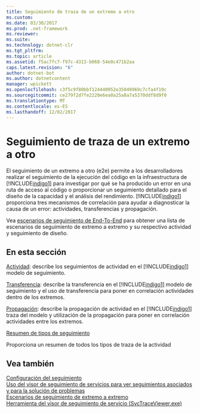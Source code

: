 ```yaml
---
title: Seguimiento de traza de un extremo a otro
ms.custom: 
ms.date: 03/30/2017
ms.prod: .net-framework
ms.reviewer: 
ms.suite: 
ms.technology: dotnet-clr
ms.tgt_pltfrm: 
ms.topic: article
ms.assetid: f5ac7fc7-f97c-4313-b068-54e0c471b2aa
caps.latest.revision: "6"
author: dotnet-bot
ms.author: dotnetcontent
manager: wpickett
ms.openlocfilehash: c3f5c9f80bbf124440952e35049969c7cfa4f19c
ms.sourcegitcommit: ce279f2d7fe2220e6ea0a25a8a7a5370ddf8d9f0
ms.translationtype: MT
ms.contentlocale: es-ES
ms.lasthandoff: 12/02/2017
---
```

# <a name="end-to-end-tracing"></a>Seguimiento de traza de un extremo a otro
El seguimiento de un extremo a otro (e2e) permite a los desarrolladores realizar el seguimiento de la ejecución del código en la infraestructura de [!INCLUDE[indigo1](../../../../../includes/indigo1-md.md)] para investigar por qué se ha producido un error en una ruta de acceso al código o proporcionar un seguimiento detallado para el diseño de la capacidad y el análisis del rendimiento. [!INCLUDE[indigo1](../../../../../includes/indigo1-md.md)] proporciona tres mecanismos de correlación para ayudar a diagnosticar la causa de un error: actividades, transferencias y propagación.  
  
 Vea [escenarios de seguimiento de End-To-End](../../../../../docs/framework/wcf/diagnostics/tracing/end-to-end-tracing-scenarios.md) para obtener una lista de escenarios de seguimiento de extremo a extremo y su respectivo actividad y seguimiento de diseño.  
  
## <a name="in-this-section"></a>En esta sección  
 [Actividad](../../../../../docs/framework/wcf/diagnostics/tracing/activity.md): describe los seguimientos de actividad en el [!INCLUDE[indigo1](../../../../../includes/indigo1-md.md)] modelo de seguimiento.  
  
 [Transferencia](../../../../../docs/framework/wcf/diagnostics/tracing/transfer.md): describe la transferencia en el [!INCLUDE[indigo1](../../../../../includes/indigo1-md.md)] modelo de seguimiento y el uso de transferencia para poner en correlación actividades dentro de los extremos.  
  
 [Propagación](../../../../../docs/framework/wcf/diagnostics/tracing/propagation.md): describe la propagación de actividad en el [!INCLUDE[indigo1](../../../../../includes/indigo1-md.md)] traza del modelo y utilización de la propagación para poner en correlación actividades entre los extremos.  
  
 [Resumen de tipos de seguimiento](../../../../../docs/framework/wcf/diagnostics/tracing/trace-type-summary.md)  
  
 Proporciona un resumen de todos los tipos de traza de la actividad  
  
## <a name="see-also"></a>Vea también  
 [Configuración del seguimiento](../../../../../docs/framework/wcf/diagnostics/tracing/configuring-tracing.md)  
 [Uso del visor de seguimiento de servicios para ver seguimientos asociados y para la solución de problemas](../../../../../docs/framework/wcf/diagnostics/tracing/using-service-trace-viewer-for-viewing-correlated-traces-and-troubleshooting.md)  
 [Escenarios de seguimiento de extremo a extremo](../../../../../docs/framework/wcf/diagnostics/tracing/end-to-end-tracing-scenarios.md)  
 [Herramienta del visor de seguimiento de servicio (SvcTraceViewer.exe)](../../../../../docs/framework/wcf/service-trace-viewer-tool-svctraceviewer-exe.md)
